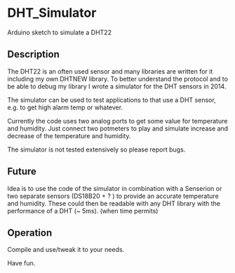# DHT_Simulator

Arduino sketch to simulate a DHT22

## Description

The DHT22 is an often used sensor and many libraries are written for it
including my own DHTNEW library. To better understand the protocol and 
to be able to debug my library I wrote a simulator for the DHT sensors
in 2014.

The simulator can be used to test applications to that use a DHT sensor,
e.g. to get high alarm temp or whatever.

Currently the code uses two analog ports to get some value for temperature
and humidity. Just connect two potmeters to play and simulate increase and 
decrease of the temperature and humidity.

The simulator is not tested extensively so please report bugs.

## Future

Idea is to use the code of the simulator in combination with a 
Senserion or two separate sensors (DS18B20 + ? ) to provide an 
accurate temperature and humidity. These could then be readable 
with any DHT library with the performance of a DHT (~ 5ms).
(when time permits)

## Operation

Compile and use/tweak it to your needs.

Have fun.
